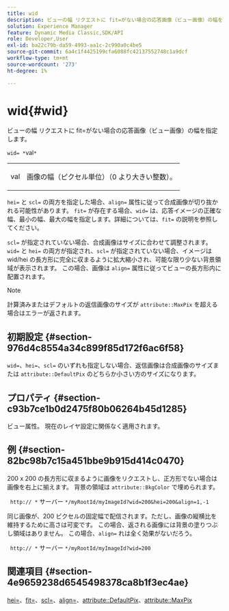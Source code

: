 ```yaml
---
title: wid
description: ビューの幅 リクエストに fit=がない場合の応答画像（ビュー画像）の幅を指定します。
solution: Experience Manager
feature: Dynamic Media Classic,SDK/API
role: Developer,User
exl-id: ba22c79b-da59-4993-aa1c-2c990a0c4be5
source-git-commit: 6a4c1f4425199cfa6088fc42137552748c1a9dcf
workflow-type: tm+mt
source-wordcount: '273'
ht-degree: 1%

---
```


# wid{#wid}

ビューの幅 リクエストに fit=がない場合の応答画像（ビュー画像）の幅を指定します。

`wid= *`val`*`

<table id="simpletable_E217453246F5441C896C1F69EA4D4218"> 
 <tr class="strow"> 
  <td class="stentry"> <p> <span class="varname"> val </span> </p> </td> 
  <td class="stentry"> <p>画像の幅（ピクセル単位）（0 より大きい整数）。 </p> </td> 
 </tr> 
</table>

`hei=` と `scl=` の両方を指定した場合、`align=` 属性に従って合成画像が切り抜かれる可能性があります。 `fit=` が存在する場合、`wid=` は、応答イメージの正確な幅、最小の幅、最大の幅を指定します。詳細については、`fit=` の説明を参照してください。

`scl=` が指定されていない場合、合成画像はサイズに合わせて調整されます。 `wid=` と `hei=` の両方が指定され、`scl=` が指定されていない場合、イメージは wid/hei の長方形に完全に収まるように拡大縮小され、可能な限り少ない背景領域が表示されます。 この場合、画像は `align=` 属性に従ってビューの長方形内に配置されます。

>[!NOTE]
>
>計算済みまたはデフォルトの返信画像のサイズが `attribute::MaxPix` を超える場合はエラーが返されます。

## 初期設定 {#section-976d4c8554a34c899f85d172f6ac6f58}

`wid=`、`hei=`、`scl=` のいずれも指定しない場合、返信画像は合成画像のサイズまたは `attribute::DefaultPix` のどちらか小さい方のサイズになります。

## プロパティ {#section-c93b7ce1b0d2475f80b06264b45d1285}

ビュー属性。 現在のレイヤ設定に関係なく適用されます。

## 例 {#section-82bc98b7c15a451bbe9b915d414c0470}

200 x 200 の長方形に収まるように画像をリクエストし、正方形でない場合は画像を右上に揃えます。 背景の領域は `attribute::BkgColor` で埋められます。

` http:// *` サーバー `*/myRootId/myImageId?wid=200&hei=200&align=1,-1`

同じ画像が、200 ピクセルの固定幅で配信されます。ただし、画像の縦横比を維持するために高さは可変です。 この場合、返される画像には背景の塗りつぶし領域はありません。 この場合、`align=` れは全く効果がないだろう。

` http:// *` サーバー `*/myRootId/myImageId?wid=200`

## 関連項目 {#section-4e9659238d6545498378ca8b1f3ec4ae}

[hei=](../../../../../is-api/http-ref/image-serving-api-ref/c-http-protocol-reference/c-command-reference/r-is-http-hei.md#reference-6d6f556ccc0e4b98a815e8a5c1944a96)、[fit=](../../../../../is-api/http-ref/image-serving-api-ref/c-http-protocol-reference/c-command-reference/r-fit.md#reference-f11bff6d93d143d6b135de3a923bc989)、[scl=](../../../../../is-api/http-ref/image-serving-api-ref/c-http-protocol-reference/c-command-reference/r-scl.md#reference-b2a74e493d0d407e98fe350551ba3fcc)、[align=](../../../../../is-api/http-ref/image-serving-api-ref/c-http-protocol-reference/c-command-reference/r-align.md#reference-b7d6b87c75124d78884f916dd6544bc7)、[attribute::DefaultPix](../../../../../is-api/image-catalog/image-serving-api-ref/c-image-catalog-reference/c-attributes-reference/r-defaultpix.md#reference-996b2c22b30f4fd9b970c84063306df1)、[attribute::MaxPix](../../../../../is-api/image-catalog/image-serving-api-ref/c-image-catalog-reference/c-attributes-reference/r-maxpix.md#reference-e167d396ac794079ba8b5e6eb16eeda5)
